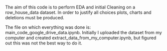 The aim of this code is to perform EDA and initial Cleaning on a row_house_data dataset. 
In order to justify all choices plots, charts and deletions must be produced.

The file on which everything was done is: main_code_google_drive_data.ipynb.
Initially I uploaded the dataset from my computer and created extract_data_from_my_computer.ipynb, but figured out this was not the best way to do it. 
